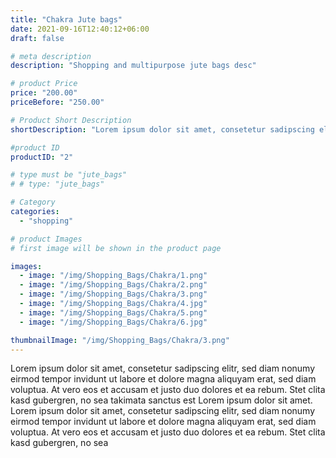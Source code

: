 ```yaml
---
title: "Chakra Jute bags"
date: 2021-09-16T12:40:12+06:00
draft: false

# meta description
description: "Shopping and multipurpose jute bags desc"

# product Price
price: "200.00"
priceBefore: "250.00"

# Product Short Description
shortDescription: "Lorem ipsum dolor sit amet, consetetur sadipscing elitr, sed diam nonumy eirmod tempor invidunt ut"

#product ID
productID: "2"

# type must be "jute_bags"
# # type: "jute_bags"

# Category
categories:
  - "shopping"

# product Images
# first image will be shown in the product page

images:
  - image: "/img/Shopping_Bags/Chakra/1.png"
  - image: "/img/Shopping_Bags/Chakra/2.png"
  - image: "/img/Shopping_Bags/Chakra/3.png"
  - image: "/img/Shopping_Bags/Chakra/4.jpg"
  - image: "/img/Shopping_Bags/Chakra/5.png"
  - image: "/img/Shopping_Bags/Chakra/6.jpg"

thumbnailImage: "/img/Shopping_Bags/Chakra/3.png"
---
```


Lorem ipsum dolor sit amet, consetetur sadipscing elitr, sed diam nonumy eirmod tempor invidunt ut labore et dolore magna aliquyam erat, sed diam voluptua. At vero eos et accusam et justo duo dolores et ea rebum. Stet clita kasd gubergren, no sea takimata sanctus est Lorem ipsum dolor sit amet. Lorem ipsum dolor sit amet, consetetur sadipscing elitr, sed diam nonumy eirmod tempor invidunt ut labore et dolore magna aliquyam erat, sed diam voluptua. At vero eos et accusam et justo duo dolores et ea rebum. Stet clita kasd gubergren, no sea
